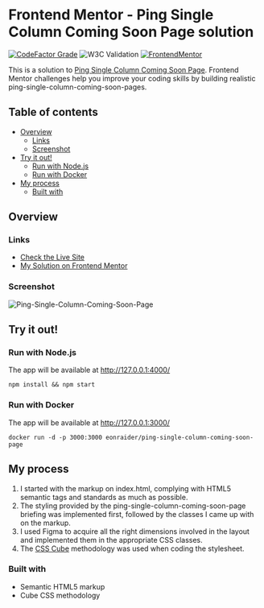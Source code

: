 # Frontend Mentor - Ping Single Column Coming Soon Page solution

[![CodeFactor Grade](https://img.shields.io/codefactor/grade/github/Havoc-Solutions/ping-single-column-coming-soon-page?label=CodeFactor&logo=codefactor&style=flat-square)](https://www.codefactor.io/repository/github/Havoc-Solutions/ping-single-column-coming-soon-page)
![W3C Validation](https://img.shields.io/w3c-validation/html?style=flat-square&targetUrl=https%3A%2F%2Feonraider-ping-page.netlify.app%2F)
[![FrontendMentor](https://img.shields.io/badge/FrontendMentor-EONRaider-blue?style=flat-square)](https://www.frontendmentor.io/profile/EONRaider)

This is a solution
to [Ping Single Column Coming Soon Page](https://www.frontendmentor.io/challenges/ping-single-column-coming-soon-page-5cadd051fec04111f7b848da).
Frontend Mentor challenges help you
improve your coding skills by building realistic ping-single-column-coming-soon-pages.

## Table of contents

- [Overview](#overview)
    - [Links](#links)
    - [Screenshot](#screenshot)
- [Try it out!](#try-it-out)
    - [Run with Node.js](#run-with-nodejs)
    - [Run with Docker](#run-with-docker)
- [My process](#my-process)
    - [Built with](#built-with)

## Overview

### Links

- [Check the Live Site](https://eonraider-ping-page.netlify.app/)
- [My Solution on Frontend Mentor](https://www.frontendmentor.io/solutions/responsive-html5css3js-ping-single-column-coming-soon-page-HpnP--N6Xt)

### Screenshot

![Ping-Single-Column-Coming-Soon-Page](https://github.com/Havoc-Solutions/Ping-Single-Column-Coming-Soon-Page/assets/15611424/31cdc731-46fd-4c71-a79f-d96dd8a923d8)

## Try it out!

### Run with Node.js

The app will be available at http://127.0.0.1:4000/

```shell
npm install && npm start
```

### Run with Docker

The app will be available at http://127.0.0.1:3000/

```shell
docker run -d -p 3000:3000 eonraider/ping-single-column-coming-soon-page
```

## My process

1. I started with the markup on index.html, complying with HTML5 semantic tags and standards as much as possible.
2. The styling provided by the ping-single-column-coming-soon-page briefing was implemented first, followed by the
   classes I came up with on the
   markup.
3. I used Figma to acquire all the right dimensions involved in the layout and implemented them in the appropriate CSS
   classes.
4. The [CSS Cube](https://cube.fyi/) methodology was used when coding the stylesheet.

### Built with

- Semantic HTML5 markup
- Cube CSS methodology
